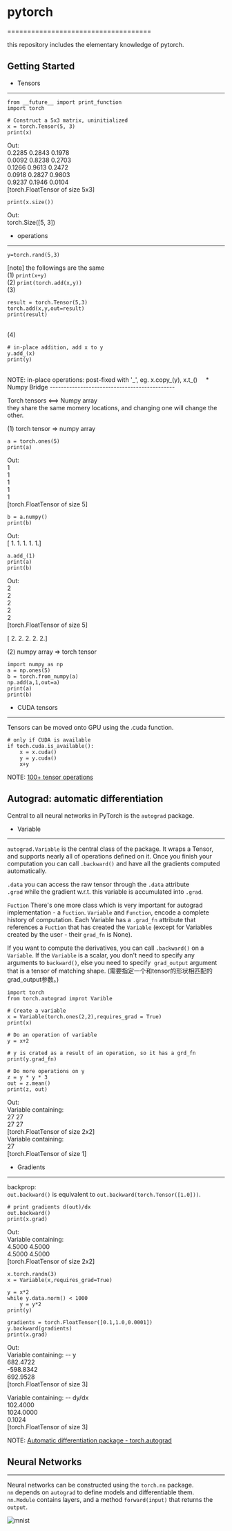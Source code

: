 # pytorch
====================================

this repository includes the elementary knowledge of pytorch.

## Getting Started
* Tensors
------------------------------------

```
from __future__ import print_function
import torch

# Construct a 5x3 matrix, uninitialized
x = torch.Tensor(5, 3)  
print(x)
```
Out: <br>
0.2285  0.2843  0.1978 <br>
0.0092  0.8238  0.2703 <br>
0.1266  0.9613  0.2472 <br>
0.0918  0.2827  0.9803 <br>
0.9237  0.1946  0.0104 <br>
[torch.FloatTensor of size 5x3]

```
print(x.size())
```
Out: <br>
torch.Size([5, 3]) 

* operations
----------------------------

```
y=torch.rand(5,3)
```

[note] the followings are the same <br>
(1) ```print(x+y)``` <br>
(2) ```print(torch.add(x,y))``` <br>
(3) 
```
result = torch.Tensor(5,3)
torch.add(x,y,out=result)
print(result)
``` 
<br>
(4) 

```
# in-place addition, add x to y
y.add_(x)
print(y)
```
<br>
NOTE: in-place operations: post-fixed with '_', eg. x.copy_(y), x.t_()
    
* Numpy Bridge
---------------------------------------------

Torch tensors  <==>  Numpy array <br>
they share the same momery locations, and changing one will change the other. <br>

(1) torch tensor => numpy array
```
a = torch.ones(5)
print(a)
```
Out: <br>
1 <br>
1 <br>
1 <br>
1 <br>
1 <br>
[torch.FloatTensor of size 5] <br>

```
b = a.numpy()
print(b)
```
Out: <br>
[ 1.  1.  1.  1.  1.]

```
a.add_(1)
print(a)
print(b)
```
Out: <br>
2 <br>
2 <br>
2 <br>
2 <br>
2 <br>
[torch.FloatTensor of size 5] <br>

[ 2.  2.  2.  2.  2.] <br>

(2) numpy array => torch tensor <br>
```
import numpy as np
a = np.ones(5)
b = torch.from_numpy(a)
np.add(a,1,out=a)
print(a)
print(b)
```

* CUDA tensors
--------------------------------------

Tensors can be moved onto GPU using the .cuda function. <br>

```
# only if CUDA is available
if toch.cuda.is_available():
    x = x.cuda()
    y = y.cuda()
    x+y
```

NOTE: [100+ tensor operations](http://pytorch.org/docs/master/torch.html)

## Autograd: automatic differentiation

Central to all neural networks in PyTorch is the `autograd` package.

* Variable
---------------------------
`autograd.Variable` is the central class of the package. It wraps a Tensor, and supports nearly all of operations defined on it. Once you finish your computation you can call `.backward()` and have all the gradients computed automatically. <br>

`.data` you can access the raw tensor through the  `.data` attribute <br>
`.grad` while the gradient w.r.t. this variable is accumulated into `.grad`. <br>

`Fuction` There's one more class which is very important for autograd implementation - a `Fuction`. 
`Variable` and `Function`, encode a complete history of computation. Each Variable has a `.grad_fn` attribute that references a `Fuction` that has created the `Variable` (except for Variables created by the user - their `grad_fn` is None). <br>

If you want to compute the derivatives, you can call `.backward()` on a `Variable`. If the `Variable` is a scalar, you don't need to specify any arguments to `backward()`, else you need to specify  `grad_output` argument that is a tensor of matching shape. (需要指定一个和tensor的形状相匹配的grad_output参数。)

```
import torch
from torch.autograd improt Varible

# Create a variable
x = Variable(torch.ones(2,2),requires_grad = True)
print(x)

# Do an operation of variable
y = x+2

# y is crated as a result of an operation, so it has a grd_fn
print(y.grad_fn)

# Do more operations on y
z = y * y * 3
out = z.mean()
print(z, out)

```
Out: <br>
Variable containing: <br>
 27  27 <br>
 27  27 <br>
[torch.FloatTensor of size 2x2] <br>
 Variable containing: <br>
 27 <br>
[torch.FloatTensor of size 1] <br>

* Gradients
-------------------
backprop: <br>
```out.backward()``` is equivalent to ```out.backward(torch.Tensor([1.0]))```. <br>
```
# print gradients d(out)/dx
out.backward()
print(x.grad)
```
Out: <br>
Variable containing: <br>
 4.5000  4.5000 <br>
 4.5000  4.5000 <br>
[torch.FloatTensor of size 2x2] <br>

```
x.torch.randn(3)
x = Variable(x,requires_grad=True)

y = x*2
while y.data.norm() < 1000
    y = y*2
print(y)

gradients = torch.FloatTensor([0.1,1.0,0.0001])
y.backward(gradients)
print(x.grad)
```
Out: <br>
Variable containing: -- y <br>
 682.4722 <br>
-598.8342 <br>
 692.9528 <br>
[torch.FloatTensor of size 3] <br>

Variable containing: -- dy/dx <br>
  102.4000 <br>
 1024.0000 <br>
    0.1024 <br>
[torch.FloatTensor of size 3] <br>

NOTE: [Automatic differentiation package - torch.autograd](http://pytorch.org/docs/master/autograd.html)


## Neural Networks
------------------------------------
Neural networks can be constructed using the `torch.nn` package. <br>
`nn` depends on `autograd` to define models and differentiable them. <br>
`nn.Module` contains layers, and a method `forward(input)` that returns the `output`.<br>

![mnist](https://github.com/jinghongkyq/pytorch/raw/master/images/mnist.png)
